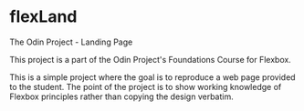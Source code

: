 # flexLand
The Odin Project - Landing Page 

This project is a part of the Odin Project's Foundations Course for Flexbox. 

This is a simple project where the goal is to reproduce a web page provided to 
the student. The point of the project is to show working knowledge of Flexbox
principles rather than copying the design verbatim. 

